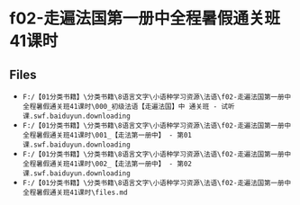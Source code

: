 # f02-走遍法国第一册中全程暑假通关班41课时

## Files

- `F:/【01分类书籍】\分类书籍\8语言文字\小语种学习资源\法语\f02-走遍法国第一册中全程暑假通关班41课时\000_初级法语【走遍法国】中 通关班 - 试听课.swf.baiduyun.downloading`
- `F:/【01分类书籍】\分类书籍\8语言文字\小语种学习资源\法语\f02-走遍法国第一册中全程暑假通关班41课时\001_【走法第一册中】 - 第01课.swf.baiduyun.downloading`
- `F:/【01分类书籍】\分类书籍\8语言文字\小语种学习资源\法语\f02-走遍法国第一册中全程暑假通关班41课时\002_【走法第一册中】 - 第02课.swf.baiduyun.downloading`
- `F:/【01分类书籍】\分类书籍\8语言文字\小语种学习资源\法语\f02-走遍法国第一册中全程暑假通关班41课时\files.md`
